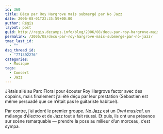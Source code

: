 ```yaml
---
id: 360
title: Déçu par Roy Hargrove mais submergé par No Jazz
date: 2006-08-01T22:35:59+00:00
author: Régis
layout: post
guid: http://regis.decamps.info/blog/2006/08/decu-par-roy-hargrove-mais-submerge-par-no-jazz/
permalink: /2006/08/decu-par-roy-hargrove-mais-submerge-par-no-jazz/
tmac_last_id:
  - ""
dsq_thread_id:
  - "771392276"
categories:
  - Musique
tags:
  - Concert
  - Jazz
---
```

J&rsquo;étais allé au Parc Floral pour écouter Roy Hargrove factor avec des copains, mais finalement j&rsquo;ai été déçu par leur prestation (Sébastien est même persuadé que ce n&rsquo;était pas le guitariste habituel).

Par contre, j&rsquo;ai adoré le premier groupe. [No Jazz](http://www.nojazz.net/) est un _Ovni musical_, un mélange d&rsquo;électro et de Jazz tout à fait réussi. Et puis, ils ont une présence sur scène remarquable &#8212; prendre la pose au milieur d&rsquo;un morceau, c&rsquo;est sympa.